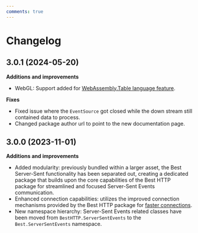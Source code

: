 ```yaml
---
comments: true
---
```


# Changelog

## 3.0.1 (2024-05-20)

__Additions and improvements__

- WebGL: Support added for [WebAssembly.Table language feature](https://docs.unity3d.com/6000.0/Documentation/Manual/wasm-2023-features.html#wasm-table).

__Fixes__

- Fixed issue where the `EventSource` got closed while the down stream still contained data to process.
- Changed package author url to point to the new documentation page.

## 3.0.0 (2023-11-01)

__Additions and improvements__

- Added modularity: previously bundled within a larger asset, the Best Server-Sent functionality has been separated out, 
creating a dedicated package that builds upon the core capabilities of the Best HTTP package for streamlined and focused Server-Sent Events communication.
- Enhanced connection capabilities: utilizes the improved connection mechanisms provided by the Best HTTP package for [faster connections](../Shared/connections/racing.md).
- New namespace hierarchy: Server-Sent Events related classes have been moved from `BestHTTP.ServerSentEvents` to the `Best.ServerSentEvents` namespace.